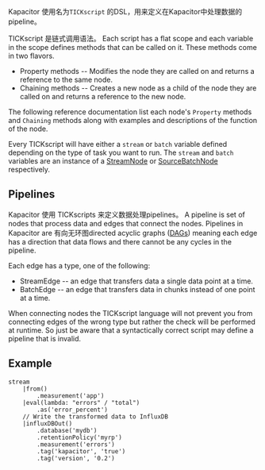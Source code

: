 Kapacitor 使用名为`TICKscript` 的DSL，用来定义在Kapacitor中处理数据的pipeline。

TICKscript 是链式调用语法。 Each script has a flat scope and each variable in the scope defines methods that can be called on it. These methods come in two flavors.

* Property methods -- Modifies the node they are called on and returns a reference to the same node.
* Chaining methods -- Creates a new node as a child of the node they are called on and returns a reference to the new node.

The following reference documentation list each node's `Property` methods and `Chaining` methods along with examples and descriptions of the function of the node.

Every TICKscript will have either a `stream` or `batch` variable defined depending on the type of task you want to run. The `stream` and `batch` variables are an instance of a [StreamNode](https://github.com/influxdata/docs.influxdata.com/blob/master/kapacitor/v0.13/nodes/stream_node) or [SourceBatchNode](https://github.com/influxdata/docs.influxdata.com/blob/master/kapacitor/v0.11/nodes/source_batch_node) respectively.

## **Pipelines**

Kapacitor 使用 TICKscripts 来定义数据处理pipelines。 A pipeline is set of nodes that process data and edges that connect the nodes. Pipelines in Kapacitor are 有向无环图directed acyclic graphs \([DAGs](https://en.wikipedia.org/wiki/Directed_acyclic_graph)\) meaning each edge has a direction that data flows and there cannot be any cycles in the pipeline.

Each edge has a type, one of the following:

* StreamEdge -- an edge that transfers data a single data point at a time.
* BatchEdge -- an edge that transfers data in chunks instead of one point at a time.

When connecting nodes the TICKscript language will not prevent you from connecting edges of the wrong type but rather the check will be performed at runtime. So just be aware that a syntactically correct script may define a pipeline that is invalid.

## **Example**

```
stream
    |from()
        .measurement('app')
    |eval(lambda: "errors" / "total")
        .as('error_percent')
    // Write the transformed data to InfluxDB
    |influxDBOut()
        .database('mydb')
        .retentionPolicy('myrp')
        .measurement('errors')
        .tag('kapacitor', 'true')
        .tag('version', '0.2')
```

